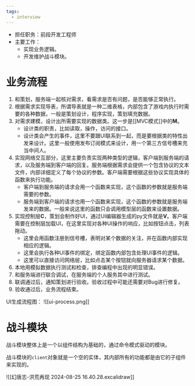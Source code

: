 ```yaml
---
tags:
  - interview
---
```

- 担任职务：前段开发工程师
- 主要工作：
	- 实现业务逻辑。
	- 开发维护战斗模块。

# 业务流程

1. 和策划，服务端一起核对需求，看需求是否有问题，是否能够正常执行。
2. 根据需求实现导表，所谓导表就是一种二维表格，内部包含了游戏内执行时需要的各种数据，一般是策划设计，程序实现，策划填充数据。
3. 对需求建模，设计出所需要实现的数据类。这一步是[[MVC模式]]中的**M**。
	- 设计类的职责，比如读取，操作，访问的接口。
	- 设计类会产生的事件，这里不要跟UI联系到一起，而是要根据类的特性出发来设计。这里一般使用发布订阅模式来设计，用一个第三方信号槽来充当中间人。
4. 实现网络交互部分，这里主要负责实现两种类型的逻辑，客户端到服务端的请求，以及服务端到客户端的回复。服务端根据需求会提供一个包含协议的文本文件，内部详细定义了每个协议的参数。客户端需要根据这些协议实现具体的函数来执行功能。
	- 客户端到服务端的请求会用一个函数来实现，这个函数的参数就是服务端需要的参数。
	- 服务端到客户端的请求也用一个函数来实现，这个函数的参数就是服务端发来的数据。一般来说这里的函数只会调用模型层的函数来设置数据。
5. 实现控制层**C**，策划会制作好UI，通过UI编辑器生成的py文件就是**V**。客户端需要在控制层加载UI，在这里实现对各种UI操作的响应，比如按钮点击，列表拖动。
	- 这里会用函数注册到信号槽，表明对某个数据的关注，并在函数内部实现相应的逻辑。
	- 这里会执行各种UI事件的绑定，绑定函数内部包含处理UI事件的逻辑。
	- 这里可以直接访问网络层，比如点击某个按钮就向服务器请求某个数据。
6. 本地用模拟数据执行测试和检查，排查编程中出现的明显错误。
7. 和服务端进行联合调试，在服务端的个人服务其中进行测试。
8. 联调通过后，通知策划进行验收。验收过程中可能还需要对Bug进行修复。
9. 验收通过后，业务流程结束。

UI生成流程图：
![[ui-process.png]]

# 战斗模块

战斗模块整体上是一个以组件结构为基础的，通过命令模式驱动的模块。

战斗模块的`client`对象就是一个空的实体，其内部所有的功能都是由它的子组件来实现的。

![[幻唐志-洪荒再现 2024-08-25 16.40.28.excalidraw]]

